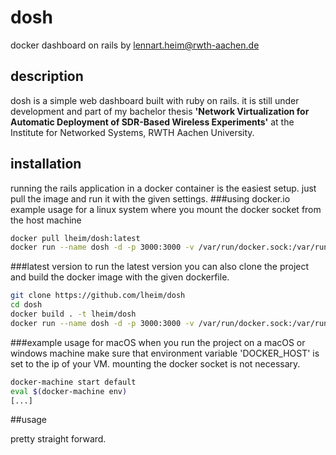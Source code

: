 # dosh
docker dashboard on rails
by lennart.heim@rwth-aachen.de

## description

dosh is a simple web dashboard built with ruby on rails. it is still under development and part of my bachelor thesis **'Network Virtualization for Automatic Deployment of SDR-Based Wireless Experiments'** at the Institute for Networked Systems, RWTH Aachen University.


## installation

running the rails application in a docker container is the easiest setup. just pull the image and run it with the given settings.
###using docker.io
example usage for a linux system where you mount the docker socket from the host machine
```bash
docker pull lheim/dosh:latest
docker run --name dosh -d -p 3000:3000 -v /var/run/docker.sock:/var/run/docker.sock lheim/dosh:latest
```
###latest version
to run the latest version you can also clone the project and build the docker image with the given dockerfile.

```bash
git clone https://github.com/lheim/dosh
cd dosh
docker build . -t lheim/dosh
docker run --name dosh -d -p 3000:3000 -v /var/run/docker.sock:/var/run/docker.sock lheim/dosh:latest
```

###example usage for macOS
when you run the project on a macOS or windows machine make sure that environment variable 'DOCKER_HOST' is set to the ip of your VM. mounting the docker socket is not necessary.

```bash
docker-machine start default
eval $(docker-machine env)
[...]
```



##usage

pretty straight forward.
